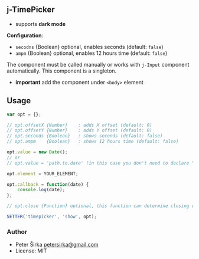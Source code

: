 ## j-TimePicker

- supports __dark mode__

__Configuration__:

- `secodns` {Boolean} optional, enables seconds (default: `false`)
- `ampm` {Boolean} optional, enables 12 hours time (default: `false`)

The component must be called manually or works with `j-Input` component automatically. This component is a singleton.

- __important__ add the component under `<body>` element

## Usage

```javascript
var opt = {};

// opt.offsetX {Number}    : adds X offset (default: 0)
// opt.offsetY {Number}    : adds Y offset (default: 0)
// opt.seconds {Boolean}   : shows seconds (default: false)
// opt.ampm    {Boolean}   : shows 12 hours time (default: false)

opt.value = new Date();
// or
// opt.value = 'path.to.date' (in this case you don't need to declare "opt.callback")

opt.element = YOUR_ELEMENT;

opt.callback = function(date) {
	console.log(date);
};

// opt.close {Function} optional, this function can determine closing of TimePicker

SETTER('timepicker', 'show', opt);
```

### Author

- Peter Širka <petersirka@gmail.com>
- License: MIT
